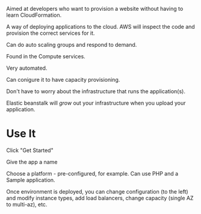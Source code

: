 Aimed at developers who want to provision a website without having to learn CloudFormation. 

A way of deploying applications to the cloud. AWS will inspect the code and provision the correct services for it. 

Can do auto scaling groups and respond to demand. 

Found in the Compute services. 

Very automated. 

Can conigure it to have capacity provisioning. 

Don't have to worry about the infrastructure that runs the application(s).

Elastic beanstalk will *grow* out your infrastructure when you upload your application. 

# Use It
Click "Get Started"

Give the app a name

Choose a platform - pre-configured, for example. Can use PHP and a Sample application. 

Once environment is deployed, you can change configuration (to the left) and modify instance types, add load balancers, change capacity (single AZ to multi-az), etc. 